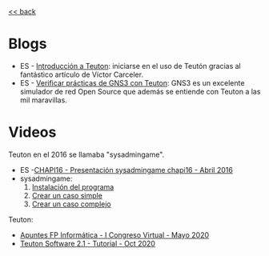 [<< back](../README.md)

# Blogs

* ES - [Introducción a Teuton](https://elpuig.xeill.net/Members/vcarceler/articulos/introduccion-a-teuton): iniciarse en el uso de Teutón gracias al fantástico artículo de Víctor Carceler.
* ES - [Verificar prácticas de GNS3 con Teuton](https://elpuig.xeill.net/Members/juanmorote/articulos/verificar-practicas-de-gns3-con-teuton): GNS3 es un excelente simulador de red Open Source que además se entiende con Teuton a las mil maravillas.

# Videos

Teuton en el 2016 se llamaba "sysadmingame".
* ES -[CHAPI16 - Presentación sysadmingame chapi16 - Abril 2016](https://youtu.be/cNJaB5xzHHQ)
* sysadmingame:
    1. [Instalación del programa](https://youtu.be/dnyMq9_KDco)
    2. [Crear un caso simple](https://youtu.be/0e2g5Izvc6c)
    3. [Crear un caso complejo](https://youtu.be/ebEK6OXH8kQ)

Teuton:
* [Apuntes FP Informática - I Congreso Virtual - Mayo 2020](https://youtu.be/RxIV26BAoGo)
* [Teuton Software 2.1 - Tutorial - Oct 2020](https://youtu.be/cyBN-rOYQeY)
